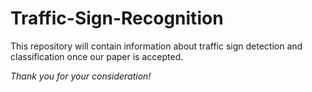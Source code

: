 # Traffic-Sign-Recognition

This repository will contain information about traffic sign detection and classification once our paper is accepted.

*Thank you for your consideration!*
